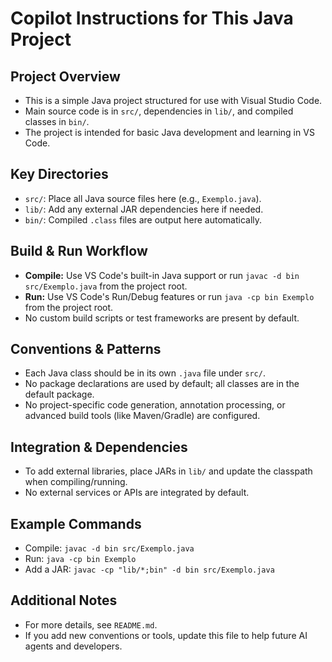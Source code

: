 # Copilot Instructions for This Java Project

## Project Overview
- This is a simple Java project structured for use with Visual Studio Code.
- Main source code is in `src/`, dependencies in `lib/`, and compiled classes in `bin/`.
- The project is intended for basic Java development and learning in VS Code.

## Key Directories
- `src/`: Place all Java source files here (e.g., `Exemplo.java`).
- `lib/`: Add any external JAR dependencies here if needed.
- `bin/`: Compiled `.class` files are output here automatically.

## Build & Run Workflow
- **Compile:** Use VS Code's built-in Java support or run `javac -d bin src/Exemplo.java` from the project root.
- **Run:** Use VS Code's Run/Debug features or run `java -cp bin Exemplo` from the project root.
- No custom build scripts or test frameworks are present by default.

## Conventions & Patterns
- Each Java class should be in its own `.java` file under `src/`.
- No package declarations are used by default; all classes are in the default package.
- No project-specific code generation, annotation processing, or advanced build tools (like Maven/Gradle) are configured.

## Integration & Dependencies
- To add external libraries, place JARs in `lib/` and update the classpath when compiling/running.
- No external services or APIs are integrated by default.

## Example Commands
- Compile: `javac -d bin src/Exemplo.java`
- Run: `java -cp bin Exemplo`
- Add a JAR: `javac -cp "lib/*;bin" -d bin src/Exemplo.java`

## Additional Notes
- For more details, see `README.md`.
- If you add new conventions or tools, update this file to help future AI agents and developers.

